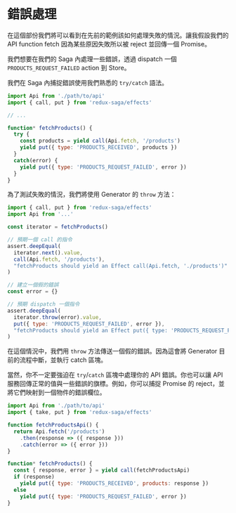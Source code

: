 # 錯誤處理

在這個部份我們將可以看到在先前的範例該如何處理失敗的情況。讓我假設我們的 API function fetch 因為某些原因失敗所以被 reject 並回傳一個 Promise。

我們想要在我們的 Saga 內處理一些錯誤，透過 dispatch 一個 `PRODUCTS_REQUEST_FAILED` action 到 Store。

我們在 Saga 內捕捉錯誤使用我們熟悉的 `try/catch` 語法。

```javascript
import Api from './path/to/api'
import { call, put } from 'redux-saga/effects'

// ...

function* fetchProducts() {
  try {
    const products = yield call(Api.fetch, '/products')
    yield put({ type: 'PRODUCTS_RECEIVED', products })
  }
  catch(error) {
    yield put({ type: 'PRODUCTS_REQUEST_FAILED', error })
  }
}
```

為了測試失敗的情況，我們將使用 Generator 的 `throw` 方法：

```javascript
import { call, put } from 'redux-saga/effects'
import Api from '...'

const iterator = fetchProducts()

// 預期一個 call 的指令
assert.deepEqual(
  iterator.next().value,
  call(Api.fetch, '/products'),
  "fetchProducts should yield an Effect call(Api.fetch, './products')"
)

// 建立一個假的錯誤
const error = {}

// 預期 dispatch 一個指令
assert.deepEqual(
  iterator.throw(error).value,
  put({ type: 'PRODUCTS_REQUEST_FAILED', error }),
  "fetchProducts should yield an Effect put({ type: 'PRODUCTS_REQUEST_FAILED', error })"
)
```

在這個情況中，我們用 `throw` 方法傳送一個假的錯誤。因為這會將 Generator 目前的流程中斷，並執行 catch 區塊。

當然，你不一定要強迫在 `try`/`catch` 區塊中處理你的 API 錯誤。你也可以讓 API 服務回傳正常的值與一些錯誤的旗標。例如，你可以捕捉 Promise 的 reject，並將它們映射到一個物件的錯誤欄位。

```javascript
import Api from './path/to/api'
import { take, put } from 'redux-saga/effects'

function fetchProductsApi() {
  return Api.fetch('/products')
    .then(response => ({ response }))
    .catch(error => ({ error }))
}

function* fetchProducts() {
  const { response, error } = yield call(fetchProductsApi)
  if (response)
    yield put({ type: 'PRODUCTS_RECEIVED', products: response })
  else
    yield put({ type: 'PRODUCTS_REQUEST_FAILED', error })
}
```
